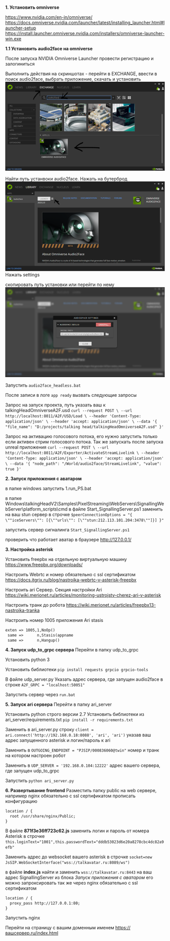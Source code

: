 **1. Установить omniverse**

https://www.nvidia.com/en-in/omniverse/
https://docs.omniverse.nvidia.com/launcher/latest/installing_launcher.html#launcher-setup
https://install.launcher.omniverse.nvidia.com/installers/omniverse-launcher-win.exe

**1.1 Установить audio2face на omniverse**

После запуска NVIDIA Omniverse Launcher провести регистрацию и залогиниться

Выполнить действия на скриншотах - перейти в EXCHANGE, ввести в поиск audio2face, выбрать приложение, скачать и установить
![alt text](image.png)

Найти путь устанвоки audio2face. Нажать на бутерброд
![alt text](image-1.png)
Нажать settings

скопировать путь установки или перейти по нему
![alt text](image-2.png)

Запустить 
`audio2face_headless.bat`

После записи в логе 
`app ready`
вызвать следующие запросы


Запрос на запуск проекта, путь указать ваш к talkingHeadOmniverseA2F.usd
`curl --request POST \
  --url http://localhost:8011/A2F/USD/Load \
  --header 'Content-Type: application/json' \
  --header 'accept: application/json' \
  --data '{
  "file_name": "D:/projects/talking head/talkingHeadOmniverseA2F.usd"
}'`

Запрос на активацию голосового потока, его нужно запустить только если активен стрим голосового потока. Так же запускать после запуска unreal приложения
`curl --request POST \
  --url http://localhost:8011/A2F/Exporter/ActivateStreamLivelink \
  --header 'Content-Type: application/json' \
  --header 'accept: application/json' \
  --data '{
  "node_path": "/World/audio2face/StreamLivelink",
  "value": true
}'`

**2. Запуск приложения с аватаром**

в папке windows запустить 1.run_PS.bat

в папке Windows\talkingHeadV2\Samples\PixelStreaming\WebServers\SignallingWebServer\platform_scripts\cmd 
в файле Start_SignallingServer.ps1 заменить на ваш stun сервер в строчке
`$peerConnectionOptions = "{ \""iceServers\"": [{\""urls\"": [\""stun:212.113.101.204:3478\""]}] }"`

запустить сервер сигналинга
`Start_SignallingServer.ps1`

проверить что работает аватар в браузере
http://127.0.0.1/ 

**3. Настройка asterisk**

Установить freepbx на отдельную виртуальную машину
https://www.freepbx.org/downloads/

Настроить Webrtc и номер обязательно с ssl сертификатом
https://docs.itgrix.ru/blog/nastroika-webrtc-v-asterisk-freepbx

Настроить ari Сервер. Cекция настройки Ari
https://wiki.merionet.ru/articles/monitoring-ustrojstv-cherez-ari-v-asterisk

Настроить транк до робота
https://wiki.merionet.ru/articles/freepbx13-nastroika-tranka

Настроить номер 1005 приложения Ari stasis
```
exten => 1005,1,NoOp()
 same =>      n,Stasis(appname
 same =>      n,Hangup()
```

**4. Запуск udp_to_grpc сервера**
Перейти в папку udp_to_grpc

Установить python 3

Установить библиотеки 
`pip install requests grpcio grpcio-tools`

В файле udp_server.py
Указать адрес сервера, где запущен audio2face в строке 
`A2F_GRPC = "localhost:50051"`

Запустить сервер через 
`run.bat`

**5. Запуск ari сервера**
Перейти в папку ari_server

Установить python строго версии 2.7
Установить библиотеки из ari_server/requirements.txt
`pip install -r requirements.txt`

Заменить в ari_server.py строку 
`client = ari.connect('http://192.168.0.18:8088', 'ari', 'ari')` 
указав ваш адрес запущенного asterisk и логин/пароль к ari

Заменить в 
`OUTGOING_ENDPOINT = "PJSIP/000836060@twin"`
номер и транк на котором настроен робот

Заменить в 
`UDP_SERVER = '192.168.0.104:12222'`
адрес вашего сервера, где запущен udp_to_grpc

Запустить 
`python ari_server.py`

**6. Развертывание frontend**
Разместить папку public на web сервере, например nginx обязательно с ssl сертификатом
прописать конфигурацию
```
location / {
  root /usr/share/nginx/Public;
}
```

В файле **871f3e36ff723c62.js**
заменить логин и пароль от номера Asterisk в строчке
`this.loginText="1001",this.passwordText="dddb53023d6e20a8278cbc4dc82a9efb"`

Заменить адрес до websocket вашего asterisk в строчке
`socket=new JsSIP.WebSocketInterface("wss://talkavatar.ru:8089/ws")`

в файле **index.js** найти и заменить 
`wss://talkavatar.ru:8443`
на ваш адрес SignallingServer из блока *Запуск приложения с аватаром*
его можно запроксировать так же через nginx обязательно с ssl сертификатом
```
location / {
  proxy_pass http://127.0.0.1:80;
}
```
Запустить nginx

Перейти на страницу с вашим доменным именем https://вашсервер.ru/index.html